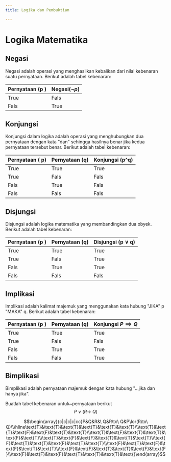 ```yaml
---
title: Logika dan Pembuktian

---
```


# Logika Matematika

## Negasi
Negasi adalah operasi yang menghasilkan kebalikan dari nilai kebenaran suatu pernyataan.
Berikut adalah tabel kebenaran:


| Pernyataan (p )|Negasi($\neg p$)| 
| -------- | -------- | 
| True     | Fals     |   
| Fals     | True     |

## Konjungsi
Konjungsi dalam logika adalah operasi yang menghubungkan dua pernyataan dengan kata "dan" sehingga hasilnya benar jika kedua pernyataan tersebut benar.
Berikut adalah tabel kebenaran:


| Pernyataan ( p) |Pernyataan (q) |Konjungsi (p^q)|
| -------- | -------- | -------- |
| True | True|  True  |         
| True | Fals|  Fals  |  
| Fals | True|  Fals  |
| Fals | Fals|  Fals  |


## Disjungsi
Disjungsi adalah logika matematika yang membandingkan dua obyek.
Berikut adalah tabel kebenaran:


| Pernyataan (p ) | Pernyataan (q) |Disjungsi (p $\lor$ q)|
| -------- | -------- | -------- |
| True     | True     | True     |  
| True     | Fals     | True     |
| Fals     | True     | True     |
| Fals     | Fals     | Fals     |

## Implikasi 
Implikasi adalah kalimat majemuk yang menggunakan kata hubung "JIKA" p "MAKA" q.
Berikut adalah tabel kebenaran:


| Pernyataan (p ) | Pernyataan (q)| Konjungsi $P\implies Q$ 
| -------- | -------- | -------- |
| True     | True    | True    |  
| True     | Fals    | Fals    |
| Fals     | True    | True    |
| Fals     | Fals    | True    |



## Bimplikasi
Bimplikasi adalah pernyataan majemuk dengan kata hubung "...jika dan hanya jika".

Buatlah tabel kebenaran untuk~pernyataan berikut $$P\lor(R\to\ Q)$$

$$\begin{array}{c|c|c|c|cc}P&Q&R&\ Q&R\to\ Q&P\lor(R\to\ Q)\\\hline\text{Т}&\text{Т}&\text{T}&\text{T}&\text{T}&\text{T}\\\text{Т}&\text{Т}&\text{F}&\text{F}&\text{T}&\text{T}\\\text{T}&\text{F}&\text{T}&\text{T}&\text{F}&\text{T}\\\text{T}&\text{F}&\text{F}&\text{T}&\text{T}&\text{T}\\\text{F}&\text{T}&\text{T}&\text{F}&\text{T}&\text{T}\\\text{F}&\text{T}&\text{F}&\text{F}&\text{T}&\text{T}\\\text{F}&\text{F}&\text{T}&\text{T}&\text{F}&\text{F}\\\text{F}&\text{F}&\text{F}&\text{T}&\text{T}&\text{T}&\text{}\end{array}$$
